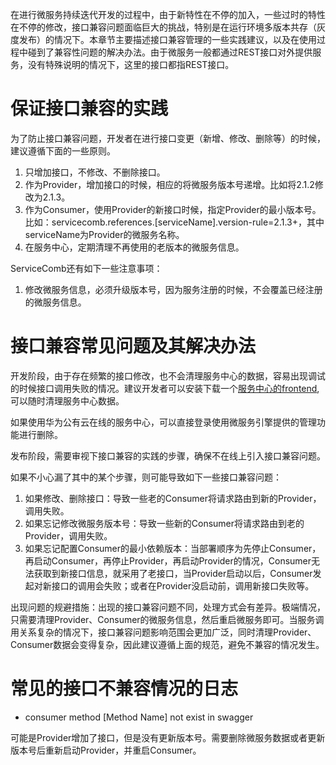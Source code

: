 在进行微服务持续迭代开发的过程中，由于新特性在不停的加入，一些过时的特性在不停的修改，接口兼容问题面临巨大的挑战，特别是在运行环境多版本共存（灰度发布）的情况下。本章节主要描述接口兼容管理的一些实践建议，以及在使用过程中碰到了兼容性问题的解决办法。由于微服务一般都通过REST接口对外提供服务，没有特殊说明的情况下，这里的接口都指REST接口。

# 保证接口兼容的实践

为了防止接口兼容问题，开发者在进行接口变更（新增、修改、删除等）的时候，建议遵循下面的一些原则。

1. 只增加接口，不修改、不删除接口。
2. 作为Provider，增加接口的时候，相应的将微服务版本号递增。比如将2.1.2修改为2.1.3。
3. 作为Consumer，使用Provider的新接口时候，指定Provider的最小版本号。比如：servicecomb.references.\[serviceName\].version-rule=2.1.3+，其中serviceName为Provider的微服务名称。
4. 在服务中心，定期清理不再使用的老版本的微服务信息。

ServiceComb还有如下一些注意事项：
1. 修改微服务信息，必须升级版本号，因为服务注册的时候，不会覆盖已经注册的微服务信息。

# 接口兼容常见问题及其解决办法

开发阶段，由于存在频繁的接口修改，也不会清理服务中心的数据，容易出现调试的时候接口调用失败的情况。建议开发者可以安装下载一个[服务中心的frontend](http://apache.org/dyn/closer.cgi/incubator/servicecomb/incubator-servicecomb-service-center/1.0.0-m1/), 可以随时清理服务中心数据。

如果使用华为公有云在线的服务中心，可以直接登录使用微服务引擎提供的管理功能进行删除。

发布阶段，需要审视下接口兼容的实践的步骤，确保不在线上引入接口兼容问题。

如果不小心漏了其中的某个步骤，则可能导致如下一些接口兼容问题：

1. 如果修改、删除接口：导致一些老的Consumer将请求路由到新的Provider，调用失败。
2. 如果忘记修改微服务版本号：导致一些新的Consumer将请求路由到老的Provider，调用失败。
3. 如果忘记配置Consumer的最小依赖版本：当部署顺序为先停止Consumer，再启动Consumer，再停止Provider，再启动Provider的情况，Consumer无法获取到新接口信息，就采用了老接口，当Provider启动以后，Consumer发起对新接口的调用会失败；或者在Provider没启动前，调用新接口失败等。

出现问题的规避措施：出现的接口兼容问题不同，处理方式会有差异。极端情况，只需要清理Provider、Consumer的微服务信息，然后重启微服务即可。当服务调用关系复杂的情况下，接口兼容问题影响范围会更加广泛，同时清理Provider、Consumer数据会变得复杂，因此建议遵循上面的规范，避免不兼容的情况发生。



# 常见的接口不兼容情况的日志

* consumer method \[Method Name\] not exist in swagger

可能是Provider增加了接口，但是没有更新版本号。需要删除微服务数据或者更新版本号后重新启动Provider，并重启Consumer。


